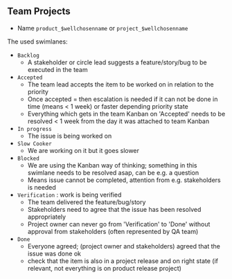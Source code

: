 

## Team Projects

- Name ```product_$wellchosenname``` or  ```project_$wellchosenname```


The used swimlanes:

- ```Backlog``` 
    - A stakeholder or circle lead suggests a feature/story/bug to be executed in the team
- ```Accepted```
    - The team lead accepts the item to be worked on in relation to the priority 
    - Once accepted = then escalation is needed if it can not be done in time (means < 1 week) or faster depending priority state
    - Everything which gets in the team Kanban on 'Accepted' needs to be resolved < 1 week from the day it was attached to team Kanban
- ```In progress```
    - The issue is being worked on
- ```Slow Cooker```
    - We are working on it but it goes slower
- ```Blocked```       
    - We are using the Kanban way of thinking; something in this swimlane needs to be resolved asap, can be e.g. a question
    - Means issue cannot be completed, attention from e.g. stakeholders is needed
- ```Verification```        : work is being verified
    - The team delivered the feature/bug/story
    - Stakeholders need to agree that the issue has been resolved appropriately
    - Project owner can never go from 'Verification' to 'Done' without approval from stakeholders (often represented by QA team)
- ```Done```
    - Everyone agreed; (project owner and stakeholders) agreed that the issue was done ok
    - check that the item is also in a project release and on right state (if relevant, not everything is on product release project)



